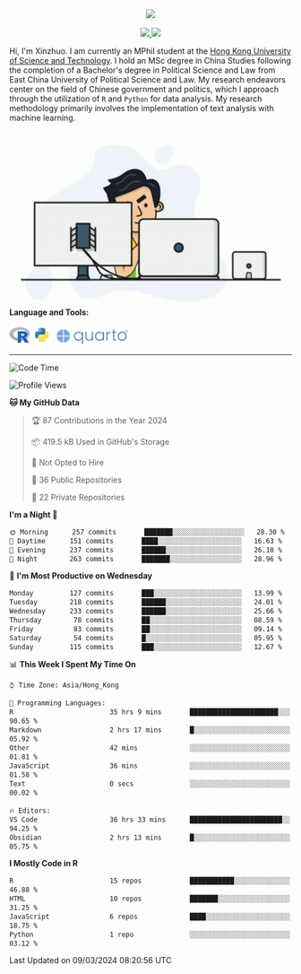 <div align='center'>
<img src='https://readme-typing-svg.herokuapp.com?font=Lora&color=4d3900&center=true&lines=HKUST+Mphil+in+SOSC;Focus+on+China;Code+for+PoliSci'/>
</div>

<p align='center'>
 <a href
='https://www.linkedin.com/in/xinzhuo-huang-5161011ba/' target='_blank'>
        <img src='https://img.shields.io/badge/linkedin%20-%230077B5.svg?&style=for-the-badge&logo=linkedin&logoColor=white'/>
    </a>
 <a href='https://twitter.com/HsinchoH' target='_blank'>
        <img src='https://img.shields.io/badge/Twitter-1DA1F2?style=for-the-badge&logo=twitter&logoColor=white'/>
    </a>
    </p>
    
Hi, I'm Xinzhuo. I am currently an MPhil student at the [Hong Kong University of Science and Technology](https://sosc.hkust.edu.hk/node/613). I hold an MSc degree in China Studies following the completion of a Bachelor's degree in Political Science and Law from East China University of Political Science and Law. My research endeavors center on the field of Chinese government and politics, which I approach through the utilization of `R` and `Python` for data analysis. My research methodology primarily involves the implementation of text analysis with machine learning.




<img align='right' src="https://github.com/xinzhuohkust/xinzhuohkust/blob/main/programmer.gif" width="590">



**Language and Tools:**  

<code><img height="36" src="https://raw.githubusercontent.com/github/explore/80688e429a7d4ef2fca1e82350fe8e3517d3494d/topics/r/r.png"></code>
<code><img height="36" src="https://raw.githubusercontent.com/github/explore/80688e429a7d4ef2fca1e82350fe8e3517d3494d/topics/python/python.png"></code>
<code><img height="32" src="https://github.com/quarto-dev/quarto-r/blob/main/man/figures/quarto.png"></code>

---
<!--START_SECTION:waka-->
![Code Time](http://img.shields.io/badge/Code%20Time-1%2C502%20hrs%2050%20mins-blue)

![Profile Views](http://img.shields.io/badge/Profile%20Views-0-blue)

**🐱 My GitHub Data** 

> 🏆 87 Contributions in the Year 2024
 > 
> 📦 419.5 kB Used in GitHub's Storage 
 > 
> 🚫 Not Opted to Hire
 > 
> 📜 36 Public Repositories 
 > 
> 🔑 22 Private Repositories  
 > 
**I'm a Night 🦉** 

```text
🌞 Morning      257 commits       ███████░░░░░░░░░░░░░░░░░░   28.30 % 
🌆 Daytime      151 commits       ████░░░░░░░░░░░░░░░░░░░░░   16.63 % 
🌃 Evening      237 commits       ██████░░░░░░░░░░░░░░░░░░░   26.10 % 
🌙 Night        263 commits       ███████░░░░░░░░░░░░░░░░░░   28.96 % 

```
📅 **I'm Most Productive on Wednesday** 

```text
Monday         127 commits       ███░░░░░░░░░░░░░░░░░░░░░░   13.99 % 
Tuesday        218 commits       ██████░░░░░░░░░░░░░░░░░░░   24.01 % 
Wednesday      233 commits       ██████░░░░░░░░░░░░░░░░░░░   25.66 % 
Thursday        78 commits       ██░░░░░░░░░░░░░░░░░░░░░░░   08.59 % 
Friday          83 commits       ██░░░░░░░░░░░░░░░░░░░░░░░   09.14 % 
Saturday        54 commits       █░░░░░░░░░░░░░░░░░░░░░░░░   05.95 % 
Sunday         115 commits       ███░░░░░░░░░░░░░░░░░░░░░░   12.67 % 

```


📊 **This Week I Spent My Time On** 

```text
⌚︎ Time Zone: Asia/Hong_Kong

💬 Programming Languages: 
R                        35 hrs 9 mins       ██████████████████████░░░   90.65 % 
Markdown                 2 hrs 17 mins       █░░░░░░░░░░░░░░░░░░░░░░░░   05.92 % 
Other                    42 mins             ░░░░░░░░░░░░░░░░░░░░░░░░░   01.81 % 
JavaScript               36 mins             ░░░░░░░░░░░░░░░░░░░░░░░░░   01.58 % 
Text                     0 secs              ░░░░░░░░░░░░░░░░░░░░░░░░░   00.02 % 

🔥 Editors: 
VS Code                  36 hrs 33 mins      ███████████████████████░░   94.25 % 
Obsidian                 2 hrs 13 mins       █░░░░░░░░░░░░░░░░░░░░░░░░   05.75 % 

```

**I Mostly Code in R** 

```text
R                        15 repos            ███████████░░░░░░░░░░░░░░   46.88 % 
HTML                     10 repos            ███████░░░░░░░░░░░░░░░░░░   31.25 % 
JavaScript               6 repos             ████░░░░░░░░░░░░░░░░░░░░░   18.75 % 
Python                   1 repo              ░░░░░░░░░░░░░░░░░░░░░░░░░   03.12 % 

```



 Last Updated on 09/03/2024 08:20:56 UTC
<!--END_SECTION:waka-->
    
    
    
    
    
    
    
    
